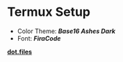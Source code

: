 # Termux Setup

- Color Theme: _**Base16 Ashes Dark**_
- Font: _**FiraCode**_

[**dot.files**](https://gitub.com/loldonut/dotfiles)

